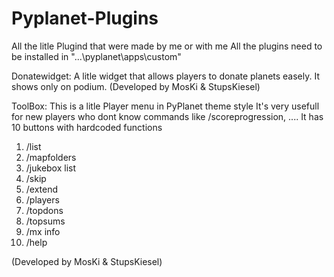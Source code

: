 # Pyplanet-Plugins
All the litle Plugind that were made by me or with me
All the plugins need to be installed in "...\pyplanet\apps\custom\"

Donatewidget: 
A litle widget that allows players to donate planets easely.
It shows only on podium.
(Developed by MosKi & StupsKiesel)

ToolBox: 
This is a litle Player menu in PyPlanet theme style
It's very usefull for new players who dont know commands like /scoreprogression, ....
It has 10 buttons with hardcoded functions
1. /list
2. /mapfolders
3. /jukebox list
4. /skip
5. /extend
6. /players
7. /topdons
8. /topsums
9. /mx info
10. /help

(Developed by MosKi & StupsKiesel)

